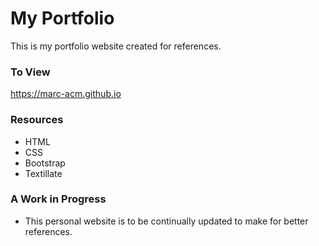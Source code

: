 # My Portfolio
  This is my portfolio website created for references.  

### To View
https://marc-acm.github.io

### Resources
- HTML
- CSS
- Bootstrap
- Textillate

### A Work in Progress
- This personal website is to be continually updated to make for better references.
